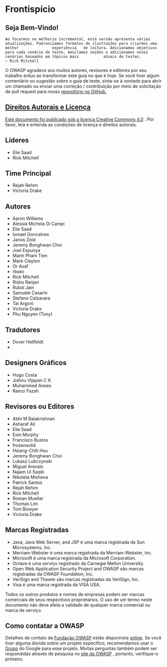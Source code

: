 <h1>Frontispício</h1>

<h2>Seja Bem-Vindo!</h2>

    Ao focarmos na melhoria incremental, esta versão apresenta várias atualizações. Padronizamos formatos de ilustrações para criarmos uma melhor               experiência   de leitura. Adicionamos objetivos para cada cenário de teste, mesclamos seções e adicionamos novos cenários baseados em tópicos mais           atuais de testes.
    — Rick Mitchell

O OWASP agradece aos muitos autores, revisores e editores por seu trabalho árduo ao transformar este guia no que é hoje. Se você tiver algum comentário ou sugestão sobre o guia de teste, sinta-se à vontade para abrir um chamado ou enviar uma correção / contribuição por meio de solicitação de pull request para nosso <a href="https://github.com/OWASP/wstg/">repositório no GitHub</a0>.

<h2>Direitos Autorais e Licença</h2>

Este documento foi publicado sob a <a href="https://creativecommons.org/licenses/by-sa/4.0/">licença Creative Commons 4.0</a> . Por favor, leia e entenda as condições de licença e direitos autorais.

<h2>Líderes</h2>
<ul>  
  <li>Elie Saad</li>
  <li>Rick Mitchell</li>
</ul>

<h2>Time Principal</h2>
<ul>  
  <li>Rejah Rehim</li>
  <li>Victoria Drake</li>  
</ul>  

<h2>Autores</h2>
<ul>  
<li>Aaron Williams</li>
<li>Alessia Michela Di Campi</li>
<li>Elie Saad</li>
<li>Ismael Goncalves</li>
<li>Janos Zold</li>
<li>Jeremy Bonghwan Choi</li>
<li>Joel Espunya</li>
<li>Manh Pham Tien</li>
<li>Mark Clayton</li>
<li>Or Asaf</li>
<li>rbsec</li>
<li>Rick Mitchell</li>
<li>Rishu Ranjan</li>
<li>Rubal Jain</li>
<li>Samuele Casarin</li>
<li>Stefano Calzavara</li>
<li>Tal Argoni</li>
<li>Victoria Drake</li>
<li>Phu Nguyen (Tony)</li>
</ul>

<h2>Tradutores</h2>
<ul> 
<li>Dover Hellfeldt</li>
<li></li>
</ul>

<h2>Designers Gráficos</h2>
<ul>
<li>Hugo Costa</li>
<li>Jishnu Vijayan C K</li>
<li>Muhammed Anees</li>
<li>Ramzi Fazah</li>
</ul>
<h2>Revisores ou Editores</h2>
<ul>
<li>Abhi M Balakrishnan</li>
<li>Asharaf Ali</li>
<li>Elie Saad</li>
<li>Eoin Murphy</li>
<li>Francisco Bustos</li>
<li>frozensolid</li>
<li>Hsiang-Chih Hsu</li>
<li>Jeremy Bonghwan Choi</li>
<li>Lukasz Lubczynski</li>
<li>Miguel Arevalo</li>
<li>Najam Ul Saqib</li>
<li>Nikoleta Misheva</li>
<li>Patrick Santos</li>
<li>Rejah Rehim</li>
<li>Rick Mitchell</li>
<li>Roman Mueller</li>
<li>Thomas Lim</li>
<li>Tom Bowyer</li>
<li>Victoria Drake</li>
</ul>

<h2>Marcas Registradas</h2>
<ul>
<li>Java, Java Web Server, and JSP é uma marca registrada da Sun Microsystems, Inc.</li>
<li>Merriam-Webster é uma marca registrada da Merriam-Webster, Inc.</li>
<li>Microsoft é uma marca registrada da Microsoft Corporation.</li>
<li>Octave é uma serviço registrado da Carnegie Mellon University.</li>
<li>Open Web Application Security Project and OWASP são marcas registradas da OWASP Foundation, Inc.</li>
<li>VeriSign and Thawte são marcas registradas da VeriSign, Inc.</li>
<li>Visa é uma marca registrada da VISA USA.</li>
</ul>

Todos os outros produtos e nomes de empresas podem ser marcas comerciais de seus respectivos proprietários. O uso de um termo neste documento não deve afeta a validade de qualquer marca comercial ou marca de serviço.

<h2>Como contatar a OWASP</h2>
Detalhes de contato da <a href="https://owasp.org/">Fundação OWASP</a> estão disponíveis <a href="https://owasp.org/contact/">online</a>. Se você tiver alguma dúvida sobre um projeto específico, recomendamos usar o <a href="https://groups.google.com/a/owasp.org/forum/">Grupo</a> do Google para esse projeto. Muitas perguntas também podem ser respondidas através de pesquisa no <a href="https://owasp.org/">site da OWASP</a> , portanto, verifique-o primeiro.
